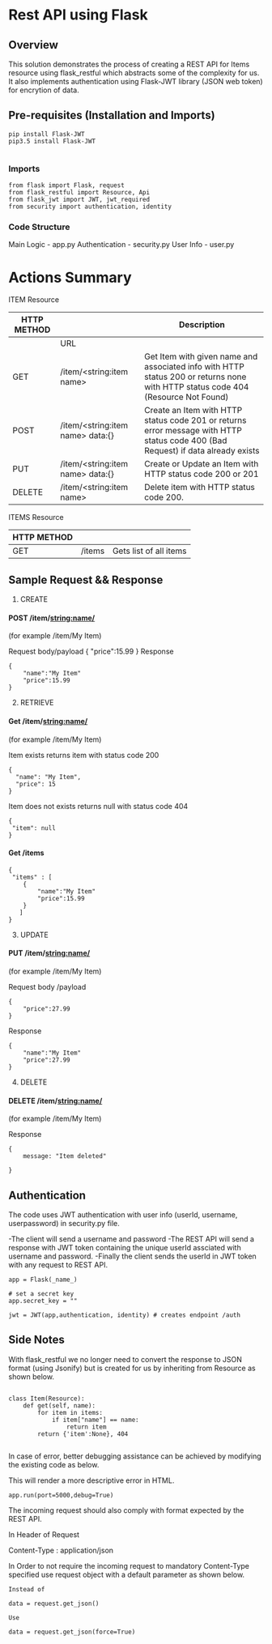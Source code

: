 # Rest API using Flask 

## Overview

This solution demonstrates the process of creating a REST API for Items resource using flask_restful which abstracts some of the complexity for us.
It also implements authentication using Flask-JWT library (JSON web token) for encrytion of data. 

## Pre-requisites (Installation and Imports)
``` 
pip install Flask-JWT
pip3.5 install Flask-JWT


```
### Imports
```
from flask import Flask, request
from flask_restful import Resource, Api
from flask_jwt import JWT, jwt_required
from security import authentication, identity
``` 

### Code Structure

Main Logic - app.py
Authentication - security.py
User Info - user.py

# Actions Summary

ITEM Resource

| HTTP METHOD |                                      |              Description                                                                                                         |
|-------------|--------------------------------------|----------------------------------------------------------------------------------------------------------------------------------|
|             | URL                                  |                                                       																			|
|  GET        | /item/<string:item name>                  | Get Item with given name and associated info with HTTP status 200 or returns none with HTTP status code 404 (Resource Not Found) |      
|  POST       | /item/<string:item name>    data:{}  | Create an Item with HTTP status code 201 or returns error message with HTTP status code 400 (Bad Request) if data already exists|                                  
|  PUT        | /item/<string:item name>    data:{}  | Create or Update an Item with HTTP status code 200 or 201                                                                        |
| DELETE      | /item/<string:item name>             | Delete item with HTTP status code 200.                                                                                           |

ITEMS Resource

| HTTP METHOD |                                      |                                                       |
|-------------|--------------------------------------|-------------------------------------------------------|
| GET         | /items                               | Gets list of all items                                |


## Sample Request && Response 

1. CREATE

#### POST /item/<string:name/> 

(for example /item/My Item)

Request body/payload
{
	"price":15.99
}
Response 

```
{
	"name":"My Item"
	"price":15.99
}
```

2. RETRIEVE

#### Get /item/<string:name/> 

(for example /item/My Item)

Item exists returns item with status code 200
```
{
  "name": "My Item",
  "price": 15
}
```

Item does not exists returns null with status code 404
```
{
 "item": null
}
```

#### Get /items

```
{  
 "items" : [
	{ 
		"name":"My Item"
		"price":15.99
	}
   ]
}
```

3. UPDATE

#### PUT /item/<string:name/> 

(for example /item/My Item)

Request body /payload
```
{
	"price":27.99	
}
```
Response
```
{
	"name":"My Item"
	"price":27.99
}
```
4. DELETE

#### DELETE /item/<string:name/> 

(for example /item/My Item)

Response
```
{
	message: "Item deleted"
	
}
```
## Authentication

The code uses JWT authentication with user info (userId, username, userpassword) in security.py file.

-The client will send a username and password
-The REST API will send a response with JWT token containing the unique userId assciated with username and password.
-Finally the client sends the userId in JWT token with any request to REST API.

```
app = Flask(_name_)

# set a secret key
app.secret_key = "" 

jwt = JWT(app,authentication, identity) # creates endpoint /auth

```

## Side Notes

With flask_restful we no longer need to convert the response to JSON format (using Jsonify) but 
is created for us by inheriting from Resource as shown below.

```

class Item(Resource):
	def get(self, name):
		for item in items:
			if item["name"] == name:
				return item
		return {'item':None}, 404
		
```

In case of error, better debugging assistance can be achieved by modifying the existing code as below.

This will render a more descriptive error in HTML.

```
app.run(port=5000,debug=True)
```

The incoming request should also comply with format expected by the REST API.

In Header of Request

Content-Type : application/json 

In Order to not require the incoming request to mandatory Content-Type specified use request object with a default parameter as shown below.

```
Instead of 

data = request.get_json()

Use

data = request.get_json(force=True)
